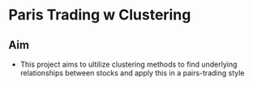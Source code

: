 # Paris Trading w Clustering 

## Aim
- This project aims to ultilize clustering methods to find underlying relationships between stocks and apply this in a pairs-trading style
